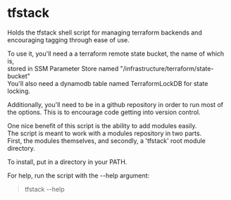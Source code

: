 # tfstack
Holds the tfstack shell script for managing terraform backends and encouraging tagging through ease of use.   

To use it, you'll need a a terraform remote state bucket, the name of which is,   
stored in SSM Parameter Store named "/infrastructure/terraform/state-bucket"   
You'll also need a dynamodb table named TerraformLockDB for state locking.   
   
Additionally, you'll need to be in a github repository in order to run most of the options. This is to encourage code getting into version control.   
   
One nice benefit of this script is the ability to add modules easily.    
The script is meant to work with a modules repository in two parts.   
First, the modules themselves, and secondly, a 'tfstack' root module directory.   

To install, put in a directory in your PATH.

For help, run the script with the --help argument:   
> tfstack --help   

